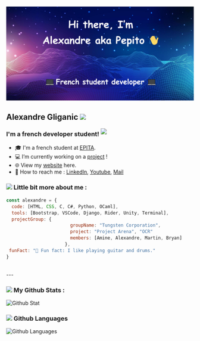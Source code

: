 ![Banniere picture](https://raw.githubusercontent.com/Alexandre-Gliganic/Alexandre-Gliganic/master/baniere-github-v2.jpg)

## Alexandre Gliganic <img src="https://i.giphy.com/media/DruBaWrcmXX5m/200w.webp" width="50">

<img align='right' src="https://i.giphy.com/media/IeRdg7gLkfK1ly2mFU/giphy.webp" width="250">

### I'm a french developer student!
- 🎓 I'm a french student at [EPITA][epita].
- 💻 I’m currently working on a [project][websiteproject] !
- 🌐 View my [website][website] here.
- 📩 How to reach me : [LinkedIn][linkedin], [Youtube][youtube], [Mail][mail]

### <img src="https://i.giphy.com/media/UVG0BN8TOMKkPOJS6e/giphy.webp" width="35"> Little bit more about me :
```javascript
const alexandre = {
  code: [HTML, CSS, C, C#, Python, OCaml],
  tools: [Bootstrap, VSCode, Django, Rider, Unity, Terminal],
  projectGroup: {
                        groupName: "Tungsten Corporation",
                        project: "Project Arena", "OCR"
                        members: [Amine, Alexandre, Martin, Bryan]
                      },
 funFact: "🎸 Fun fact: I like playing guitar and drums."
}
```
<br />
---

### <img src="https://media.giphy.com/media/jQDGQlcdmuyWbVpomT/giphy.gif" width="40"> My Github Stats :

![Github Stat](https://github-readme-stats-git-master.alexandre-gliganic.vercel.app//api?username=alexandre-gliganic&show_icons=true&theme=chartreuse-dark&hide_border=true&count_private=true&include_all_commits=true)



### <img src="https://media.giphy.com/media/jQDGQlcdmuyWbVpomT/giphy.gif" width="40"> Github Languages
![Github Languages](https://github-readme-stats-git-master.alexandre-gliganic.vercel.app/api/top-langs/?username=alexandre-gliganic&langs_count=8&theme=chartreuse-dark)


[website]: https://alexandregliganic.fr
[websiteproject]: https://www.alexandregliganic.fr/projets.html
[youtube]: https://www.youtube.com/channel/UCKX6bcwoQZ-B5nfRiMTZkqg
[epita]: https://www.epita.fr/
[linkedin]: https://www.linkedin.com/in/alexandre-gliganic-1a4bb41ba/
[mail]: mailto:alexandre.gliganic@outlook.com

